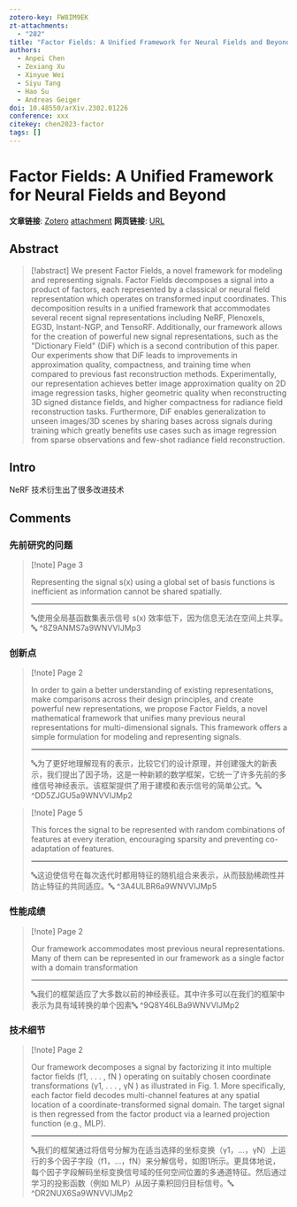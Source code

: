 ```yaml
---
zotero-key: FW8IM9EK
zt-attachments:
  - "282"
title: "Factor Fields: A Unified Framework for Neural Fields and Beyond"
authors:
  - Anpei Chen
  - Zexiang Xu
  - Xinyue Wei
  - Siyu Tang
  - Hao Su
  - Andreas Geiger
doi: 10.48550/arXiv.2302.01226
conference: xxx
citekey: chen2023-factor
tags: []
---
```

# Factor Fields: A Unified Framework for Neural Fields and Beyond

**文章链接**: [Zotero](zotero://select/library/items/FW8IM9EK) [attachment](<file:///home/ilot/Zotero/storage/9WNVVIJM/Chen%20%E7%AD%89%20-%202023%20-%20Factor%20Fields%20A%20Unified%20Framework%20for%20Neural%20Fiel.pdf>)
**网页链接**: [URL](http://arxiv.org/abs/2302.01226)
## Abstract

>[!abstract]
>We present Factor Fields, a novel framework for modeling and representing signals. Factor Fields decomposes a signal into a product of factors, each represented by a classical or neural field representation which operates on transformed input coordinates. This decomposition results in a unified framework that accommodates several recent signal representations including NeRF, Plenoxels, EG3D, Instant-NGP, and TensoRF. Additionally, our framework allows for the creation of powerful new signal representations, such as the "Dictionary Field" (DiF) which is a second contribution of this paper. Our experiments show that DiF leads to improvements in approximation quality, compactness, and training time when compared to previous fast reconstruction methods. Experimentally, our representation achieves better image approximation quality on 2D image regression tasks, higher geometric quality when reconstructing 3D signed distance fields, and higher compactness for radiance field reconstruction tasks. Furthermore, DiF enables generalization to unseen images/3D scenes by sharing bases across signals during training which greatly benefits use cases such as image regression from sparse observations and few-shot radiance field reconstruction.


## Intro
NeRF 技术衍生出了很多改进技术


## Comments

### 先前研究的问题

> [!note] Page 3
> 
> Representing the signal s(x) using a global set of basis functions is inefficient as information cannot be shared spatially.
> 
> ---
> 🔤使用全局基函数集表示信号 s(x) 效率低下，因为信息无法在空间上共享。🔤
> ^8Z9ANMS7a9WNVVIJMp3

### 创新点

> [!note] Page 2
> 
> In order to gain a better understanding of existing representations, make comparisons across their design principles, and create powerful new representations, we propose Factor Fields, a novel mathematical framework that unifies many previous neural representations for multi-dimensional signals. This framework offers a simple formulation for modeling and representing signals.
> 
> ---
> 🔤为了更好地理解现有的表示，比较它们的设计原理，并创建强大的新表示，我们提出了因子场，这是一种新颖的数学框架，它统一了许多先前的多维信号神经表示。该框架提供了用于建模和表示信号的简单公式。🔤
> ^DD5ZJGU5a9WNVVIJMp2

> [!note] Page 5
> 
> This forces the signal to be represented with random combinations of features at every iteration, encouraging sparsity and preventing co-adaptation of features.
> 
> ---
> 🔤这迫使信号在每次迭代时都用特征的随机组合来表示，从而鼓励稀疏性并防止特征的共同适应。🔤
> ^3A4ULBR6a9WNVVIJMp5

### 性能成绩

> [!note] Page 2
> 
> Our framework accommodates most previous neural representations. Many of them can be represented in our framework as a single factor with a domain transformation
> 
> ---
> 🔤我们的框架适应了大多数以前的神经表征。其中许多可以在我们的框架中表示为具有域转换的单个因素🔤
> ^9Q8Y46LBa9WNVVIJMp2

### 技术细节

> [!note] Page 2
> 
> Our framework decomposes a signal by factorizing it into multiple factor fields (f1, . . . , fN ) operating on suitably chosen coordinate transformations (γ1, . . . , γN ) as illustrated in Fig. 1. More specifically, each factor field decodes multi-channel features at any spatial location of a coordinate-transformed signal domain. The target signal is then regressed from the factor product via a learned projection function (e.g., MLP).
> 
> ---
> 🔤我们的框架通过将信号分解为在适当选择的坐标变换（γ1，...，γN）上运行的多个因子字段（f1，...，fN）来分解信号，如图1所示。更具体地说，每个因子字段解码坐标变换信号域的任何空间位置的多通道特征。然后通过学习的投影函数（例如 MLP）从因子乘积回归目标信号。🔤
> ^DR2NUX6Sa9WNVVIJMp2


